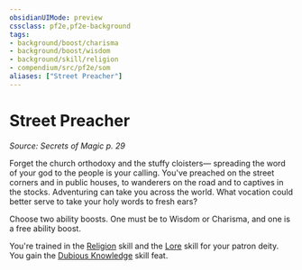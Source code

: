 ```yaml
---
obsidianUIMode: preview
cssclass: pf2e,pf2e-background
tags:
- background/boost/charisma
- background/boost/wisdom
- background/skill/religion
- compendium/src/pf2e/som
aliases: ["Street Preacher"]
---
```

# Street Preacher
*Source: Secrets of Magic p. 29*  

Forget the church orthodoxy and the stuffy cloisters— spreading the word of your god to the people is your calling. You've preached on the street corners and in public houses, to wanderers on the road and to captives in the stocks. Adventuring can take you across the world. What vocation could better serve to take your holy words to fresh ears?

Choose two ability boosts. One must be to Wisdom or Charisma, and one is a free ability boost.

You're trained in the [Religion](skills.md#Religion) skill and the [Lore](skills.md#Lore) skill for your patron deity. You gain the [Dubious Knowledge](dubious-knowledge.md) skill feat.